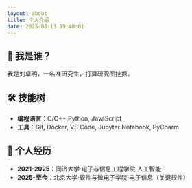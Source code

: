 ```yaml
---
layout: about
title: 个人介绍
date: 2025-03-13 19:40:01
---
```


## 👋 我是谁？
我是刘卓明，一名准研究生，打算研究图挖掘。

## 🛠 技能树
- **编程语言**：C/C++,Python, JavaScript
- **工具**：Git, Docker, VS Code, Jupyter Notebook, PyCharm

## 📜 个人经历
- **2021-2025**：同济大学·电子与信息工程学院·人工智能  
- **2025-至今**：北京大学·软件与微电子学院·电子信息（关键软件）